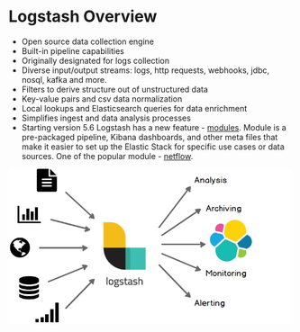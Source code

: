 # Logstash Overview #

* Open source data collection engine
* Built-in pipeline capabilities
* Originally designated for logs collection
* Diverse input/output streams: logs, http requests, webhooks, jdbc, nosql, kafka and more.
* Filters to derive structure out of unstructured data
* Key-value pairs and csv data normalization
* Local lookups and Elasticsearch queries for data enrichment
* Simplifies ingest and data analysis processes  
* Starting version 5.6 Logstash has a new feature - [modules](https://www.elastic.co/guide/en/logstash/6.1/logstash-modules.html).
Module is a pre-packaged pipeline, Kibana dashboards, and other meta files that make it easier to set up the Elastic Stack for specific use cases or data sources. One of the popular module - [netflow](https://www.elastic.co/guide/en/logstash/6.2/netflow-module.html).  

![Overview](../../media/logstash.png)